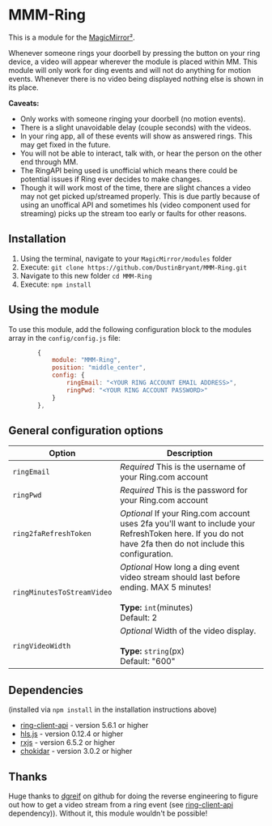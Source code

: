 # MMM-Ring
This is a module for the [MagicMirror²](https://github.com/MichMich/MagicMirror/). 

Whenever someone rings your doorbell by pressing the button on your ring device, a video will appear wherever the module is placed within MM. This module will only work for ding events and will not do anything for motion events. Whenever there is no video being displayed nothing else is shown in its place.

**Caveats:**
* Only works with someone ringing your doorbell (no motion events).
* There is a slight unavoidable delay (couple seconds) with the videos.
* In your ring app, all of these events will show as answered rings. This may get fixed in the future.
* You will not be able to interact, talk with, or hear the person on the other end through MM.
* The RingAPI being used is unofficial which means there could be potential issues if Ring ever decides to make changes.
* Though it will work most of the time, there are slight chances a video may not get picked up/streamed properly. This is due partly because of using an unoffical API and sometimes hls (video component used for streaming) picks up the stream too early or faults for other reasons.

## Installation
1. Using the terminal, navigate to your `MagicMirror/modules` folder
2. Execute: `git clone https://github.com/DustinBryant/MMM-Ring.git`
3. Navigate to this new folder `cd MMM-Ring`
4. Execute: `npm install`

## Using the module
To use this module, add the following configuration block to the modules array in the `config/config.js` file:
```js
		{
			module: "MMM-Ring",
			position: "middle_center",
			config: {
				ringEmail: "<YOUR RING ACCOUNT EMAIL ADDRESS>",
				ringPwd: "<YOUR RING ACCOUNT PASSWORD>"
			}
		},
```

## General configuration options
| Option                     | Description
|--------------------------- |-----------
| `ringEmail`                | *Required* This is the username of your Ring.com account
| `ringPwd`                  | *Required* This is the password for your Ring.com account
| `ring2faRefreshToken`      | *Optional* If your Ring.com account uses 2fa you'll want to include your RefreshToken here. If you do not have 2fa then do not include this configuration.
| `ringMinutesToStreamVideo` | *Optional* How long a ding event video stream should last before ending. MAX 5 minutes! <br><br>**Type:** `int`(minutes) <br>Default: 2
| `ringVideoWidth`           | *Optional* Width of the video display. <br><br>**Type:** `string`(px) <br>Default: "600"

## Dependencies
(installed via `npm install` in the installation instructions above)
* [ring-client-api](https://www.npmjs.com/package/ring-client-api) - version 5.6.1 or higher
* [hls.js](https://www.npmjs.com/package/hls.js/v/canary) - version 0.12.4 or higher
* [rxjs](https://www.npmjs.com/package/rxjs) - version 6.5.2 or higher
* [chokidar](https://www.npmjs.com/package/chokidar) - version 3.0.2 or higher

## Thanks
Huge thanks to [dgreif](https://github.com/dgreif) on github for doing the reverse engineering to figure out how to get a video stream from a ring event (see [ring-client-api](https://www.npmjs.com/package/ring-client-api) dependency)). Without it, this module wouldn't be possible!
